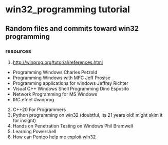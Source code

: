 # win32_programming tutorial
## Random files and commits toward win32 programming
### resources
1. http://winprog.org/tutorial/references.html
  - Programming Windows                     Charles Petzold
  - Programming Windows with MFC            Jeff Prosise
  - Programming applications for windows    Jeffrey Richter
  - Visual C++ Windows Shell Programming    Dino Esposito
  - Network Programming for MS Windows
  - IRC efnet #winprog
  
2. C++20 For Programmers
3. Python programming on win32 (doubtful, its 21 years old! might skim it for insight)
4. Hands on Penetration Testing on Windows  Phil Bramwell
5. Learning Powershell
6. How can Pentoo help me exploit win32
